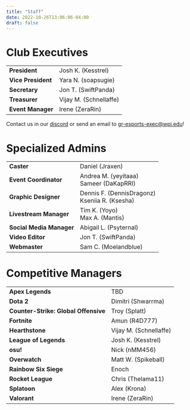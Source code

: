 ```yaml
---
title: "Staff"
date: 2022-10-26T13:06:06-04:00
draft: false
---
```


# Club Executives
|||
| --- | ----------- |
| **President** | Josh K. (Kesstrel) |
| **Vice President** | Yara N. (soapsugie) |
| **Secretary** | Jon T. (SwiftPanda) |
| **Treasurer** | Vijay M. (Schnellaffe) |
| **Event Manager** | Irene (ZeraRin) |

Contact us in our [discord](https://discord.gg/WJ8gEcd) or send an email to [gr-esports-exec@wpi.edu](mailto:gr-esports-exec@wpi.edu)!

# Specialized Admins
|||
| --- | ----------- |
| **Caster** | Daniel (Jraxen) |
| **Event Coordinator** | Andrea M. (yeyitaaa)<br>Sameer (DaKapRRl) |
| **Graphic Designer** | Dennis F. (DennisDragonz)<br>Kseniia R. (Ksesha) |
| **Livestream Manager** | Tim K. (Yoyo)<br>Max A. (Mantis) |
| **Social Media Manager** | Abigail L. (Psyternal) |
| **Video Editor** | Jon T. (SwiftPanda) |
| **Webmaster** | Sam C. (Moelandblue) |

# Competitive Managers
|||
| --- | ----------- |
| **Apex Legends** | TBD |
| **Dota 2** | Dimitri (Shwarrma)|
| **Counter-Strike: Global Offensive**| Troy (Splatt)|
| **Fortnite** |  Amun (R4D777) |
| **Hearthstone** | Vijay M. (Schnellaffe) |
| **League of Legends** | Josh K. (Kesstrel) |
| **osu!** | Nick (nMM456) |
| **Overwatch** | Matt W. (Spikeball) |
| **Rainbow Six Siege** | Enoch |
| **Rocket League** | Chris (Thelama11) |
| **Splatoon** | Alex (Krona) |
| **Valorant** | Irene (ZeraRin) |
